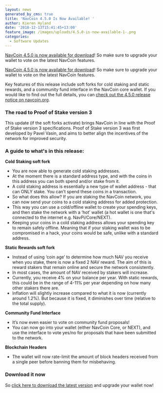 ```yaml
---
layout: news
generated_by_cms: true
title: 'NavCoin 4.5.0 Is Now Available! '
author: Kieren Hyland
date: '2018-12-13T15:41:45+13:00'
feature_image: /images/uploads/4.5.0-is-now-available-1-.png
categories:
  - Software Updates
---
```

[NavCoin 4.5.0 is now available for download](https://navcoin.org/en/wallets#download-core)! So make sure to upgrade your wallet to vote on the latest NavCoin features.

[NavCoin 4.5.0 is now available for download](https://navcoin.org/en/wallets#download-core)! So make sure to upgrade your wallet to vote on the latest NavCoin features.

Key features of this release include soft forks for cold staking and static rewards, and a community fund interface in the NavCoin core wallet. If you would like to find out the full details, you can [check out the 4.5.0 release notice on navcoin.org](https://navcoin.org/en/notices/2018-12-13-navcoin-core-4-5-0/).

### The road to Proof of Stake version 3

This update (if the soft forks activate) brings NavCoin in line with the Proof of Stake version 3 specifications. Proof of Stake version 3 was first developed by Pavel Vasin, and aims to better align the incentives of the network for improved security.

### A guide to what's in this release:

**Cold Staking soft fork**

* You are now able to generate cold staking addresses.
* At the moment there is a standard address type, and with the coins in this address you can both spend and/or stake from it.
* A cold staking address is essentially a new type of wallet address - that can ONLY stake. You can’t spend these coins in a transaction.
* So what does this allow? If you are staking the NavCoin network, you can now send your coins to a cold staking address for added protection. 
* This way you can use a cold/offline wallet to create your spending keys, and then stake the network with a ‘hot’ wallet (a hot wallet is one that's connected to the internet e.g. NavPi/Core/NEXT). 
* Keeping your coins in a cold staking address allows your spending key to remain safely offline. Meaning that if your staking wallet was to be compromised in a hack, your coins would be safe, unlike with a standard address.

**Static Rewards soft fork**

* Instead of using ‘coin age’ to determine how much NAV you receive when you stake, there is now a fixed 2 NAV reward. The aim of this is reward stakers that remain online and secure the network consistently.
* In most cases, the amount of NAV received by stakers will increase.
* Currently, you receive 4% on your balance per year. With static rewards, this could be in the range of 4-11% per year depending on how many other stakers there are.
* Inflation will slightly increase compared to what it is now (currently around 1.2%). But because it is fixed, it diminishes over time (relative to the total supply).

**Community Fund Interface**

* It’s now even easier to vote on community fund proposals!
* You can now go into your wallet (either NavCoin Core, or NEXT), and use the interface to vote yes/no for proposals that have been submitted to the network.

**Blockchain Headers**

* The wallet will now rate-limit the amount of block headers received from a single peer before banning them for misbehaving.

### Download it now

So [click here to download the latest version](https://navcoin.org/en/wallets#download-core) and upgrade your wallet now!
